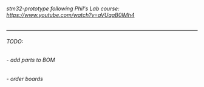 ###### stm32-prototype following Phil's Lab course: https://www.youtube.com/watch?v=aVUqaB0IMh4

---

###### TODO:
###### - add parts to BOM
###### - order boards
